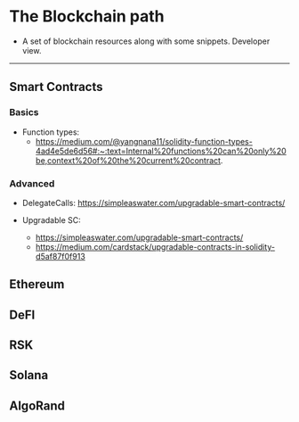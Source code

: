 # The Blockchain path

* A set of blockchain resources along with some snippets. Developer view. 

*****************


## Smart Contracts 


### Basics

* Function types:
	* https://medium.com/@yangnana11/solidity-function-types-4ad4e5de6d56#:~:text=Internal%20functions%20can%20only%20be,context%20of%20the%20current%20contract.


### Advanced

* DelegateCalls: https://simpleaswater.com/upgradable-smart-contracts/

* Upgradable SC: 
	* https://simpleaswater.com/upgradable-smart-contracts/
	* https://medium.com/cardstack/upgradable-contracts-in-solidity-d5af87f0f913

## Ethereum


## DeFI




## RSK 


## Solana 


## AlgoRand






